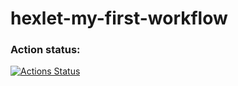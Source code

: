 # hexlet-my-first-workflow
### Action status:
[![Actions Status](https://github.com/EugeneViktP/hexlet-my-first-workflow/actions/workflows/say-hello.yml/badge.svg)](https://github.com/EugeneViktP/hexlet-my-first-workflow/actions)
